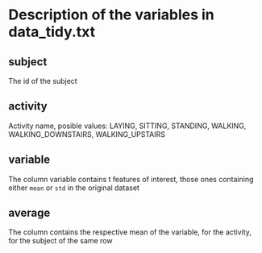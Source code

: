 # Description of the variables in data_tidy.txt
 
## subject  

The id of the subject  

## activity

Activity name, posible values: LAYING, SITTING, STANDING, WALKING, WALKING_DOWNSTAIRS, WALKING_UPSTAIRS 

## variable

The column variable contains t features of interest, those ones containing either `mean` or `std` in the original dataset

## average

The column contains the respective mean of the variable, for the activity, for the subject of the same row
